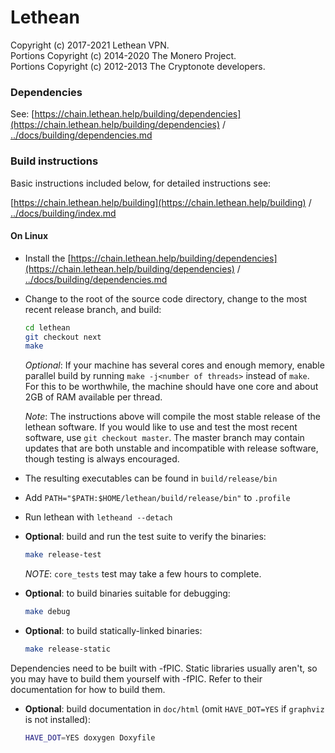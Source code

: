 # Lethean

Copyright (c) 2017-2021 Lethean VPN.   
Portions Copyright (c) 2014-2020 The Monero Project.   
Portions Copyright (c) 2012-2013 The Cryptonote developers.

### Dependencies

See: [https://chain.lethean.help/building/dependencies](https://chain.lethean.help/building/dependencies) / [../docs/building/dependencies.md](../docs/building/dependencies.md)


### Build instructions

Basic instructions included below, for detailed instructions see: 

[https://chain.lethean.help/building](https://chain.lethean.help/building) / [../docs/building/index.md](../docs/building/index.md)

#### On Linux

* Install the [https://chain.lethean.help/building/dependencies](https://chain.lethean.help/building/dependencies) / [../docs/building/dependencies.md](../docs/building/dependencies.md)
* Change to the root of the source code directory, change to the most recent release branch, and build:

    ```bash
    cd lethean
    git checkout next
    make
    ```

    *Optional*: If your machine has several cores and enough memory, enable
    parallel build by running `make -j<number of threads>` instead of `make`. For
    this to be worthwhile, the machine should have one core and about 2GB of RAM
    available per thread.

    *Note*: The instructions above will compile the most stable release of the
    lethean software. If you would like to use and test the most recent software,
    use ```git checkout master```. The master branch may contain updates that are
    both unstable and incompatible with release software, though testing is always
    encouraged.

* The resulting executables can be found in `build/release/bin`

* Add `PATH="$PATH:$HOME/lethean/build/release/bin"` to `.profile`

* Run lethean with `letheand --detach`

* **Optional**: build and run the test suite to verify the binaries:

    ```bash
    make release-test
    ```

    *NOTE*: `core_tests` test may take a few hours to complete.

* **Optional**: to build binaries suitable for debugging:

    ```bash
    make debug
    ```

* **Optional**: to build statically-linked binaries:

    ```bash
    make release-static
    ```

Dependencies need to be built with -fPIC. Static libraries usually aren't, so you may have to build them yourself with -fPIC. Refer to their documentation for how to build them.

* **Optional**: build documentation in `doc/html` (omit `HAVE_DOT=YES` if `graphviz` is not installed):

    ```bash
    HAVE_DOT=YES doxygen Doxyfile
    ```

